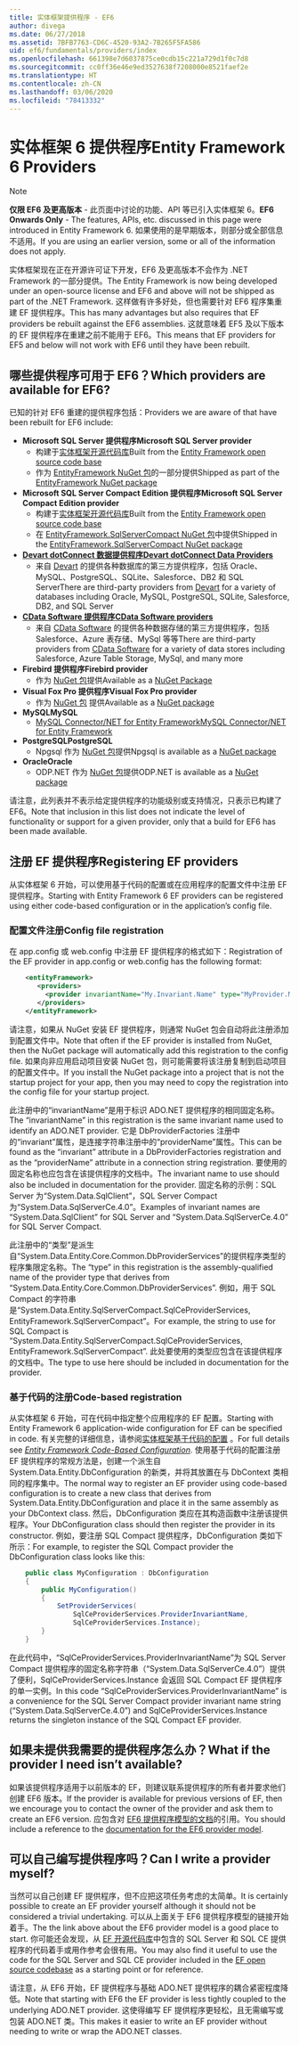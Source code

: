 ```yaml
---
title: 实体框架提供程序 - EF6
author: divega
ms.date: 06/27/2018
ms.assetid: 7BFB7763-CD6C-4520-93A2-7B265F5FA586
uid: ef6/fundamentals/providers/index
ms.openlocfilehash: 661398e7d6037875ce0cdb15c221a729d1f0c7d8
ms.sourcegitcommit: cc0ff36e46e9ed3527638f7208000e8521faef2e
ms.translationtype: HT
ms.contentlocale: zh-CN
ms.lasthandoff: 03/06/2020
ms.locfileid: "78413332"
---
```

# <a name="entity-framework-6-providers"></a><span data-ttu-id="2d556-102">实体框架 6 提供程序</span><span class="sxs-lookup"><span data-stu-id="2d556-102">Entity Framework 6 Providers</span></span>
> [!NOTE]
> <span data-ttu-id="2d556-103">**仅限 EF6 及更高版本** - 此页面中讨论的功能、API 等已引入实体框架 6。</span><span class="sxs-lookup"><span data-stu-id="2d556-103">**EF6 Onwards Only** - The features, APIs, etc. discussed in this page were introduced in Entity Framework 6.</span></span> <span data-ttu-id="2d556-104">如果使用的是早期版本，则部分或全部信息不适用。</span><span class="sxs-lookup"><span data-stu-id="2d556-104">If you are using an earlier version, some or all of the information does not apply.</span></span>

<span data-ttu-id="2d556-105">实体框架现在正在开源许可证下开发，EF6 及更高版本不会作为 .NET Framework 的一部分提供。</span><span class="sxs-lookup"><span data-stu-id="2d556-105">The Entity Framework is now being developed under an open-source license and EF6 and above will not be shipped as part of the .NET Framework.</span></span> <span data-ttu-id="2d556-106">这样做有许多好处，但也需要针对 EF6 程序集重建 EF 提供程序。</span><span class="sxs-lookup"><span data-stu-id="2d556-106">This has many advantages but also requires that EF providers be rebuilt against the EF6 assemblies.</span></span> <span data-ttu-id="2d556-107">这就意味着 EF5 及以下版本的 EF 提供程序在重建之前不能用于 EF6。</span><span class="sxs-lookup"><span data-stu-id="2d556-107">This means that EF providers for EF5 and below will not work with EF6 until they have been rebuilt.</span></span>

## <a name="which-providers-are-available-for-ef6"></a><span data-ttu-id="2d556-108">哪些提供程序可用于 EF6？</span><span class="sxs-lookup"><span data-stu-id="2d556-108">Which providers are available for EF6?</span></span>

<span data-ttu-id="2d556-109">已知的针对 EF6 重建的提供程序包括：</span><span class="sxs-lookup"><span data-stu-id="2d556-109">Providers we are aware of that have been rebuilt for EF6 include:</span></span>

*   <span data-ttu-id="2d556-110">**Microsoft SQL Server 提供程序**</span><span class="sxs-lookup"><span data-stu-id="2d556-110">**Microsoft SQL Server provider**</span></span>
    *   <span data-ttu-id="2d556-111">构建于[实体框架开源代码库](https://github.com/aspnet/EntityFramework6)</span><span class="sxs-lookup"><span data-stu-id="2d556-111">Built from the [Entity Framework open source code base](https://github.com/aspnet/EntityFramework6)</span></span>
    *   <span data-ttu-id="2d556-112">作为 [EntityFramework NuGet 包](https://nuget.org/packages/EntityFramework)的一部分提供</span><span class="sxs-lookup"><span data-stu-id="2d556-112">Shipped as part of the [EntityFramework NuGet package](https://nuget.org/packages/EntityFramework)</span></span>
*   <span data-ttu-id="2d556-113">**Microsoft SQL Server Compact Edition 提供程序**</span><span class="sxs-lookup"><span data-stu-id="2d556-113">**Microsoft SQL Server Compact Edition provider**</span></span>
    *   <span data-ttu-id="2d556-114">构建于[实体框架开源代码库](https://github.com/aspnet/EntityFramework6)</span><span class="sxs-lookup"><span data-stu-id="2d556-114">Built from the [Entity Framework open source code base](https://github.com/aspnet/EntityFramework6)</span></span>
    *   <span data-ttu-id="2d556-115">在 [EntityFramework.SqlServerCompact NuGet 包](https://nuget.org/packages/EntityFramework.SqlServerCompact)中提供</span><span class="sxs-lookup"><span data-stu-id="2d556-115">Shipped in the [EntityFramework.SqlServerCompact NuGet package](https://nuget.org/packages/EntityFramework.SqlServerCompact)</span></span>
*   [<span data-ttu-id="2d556-116">**Devart dotConnect 数据提供程序**</span><span class="sxs-lookup"><span data-stu-id="2d556-116">**Devart dotConnect Data Providers**</span></span>](https://www.devart.com/dotconnect/)
    *   <span data-ttu-id="2d556-117">来自 [Devart](https://www.devart.com/) 的提供各种数据库的第三方提供程序，包括 Oracle、MySQL、PostgreSQL、SQLite、Salesforce、DB2 和 SQL Server</span><span class="sxs-lookup"><span data-stu-id="2d556-117">There are third-party providers from [Devart](https://www.devart.com/) for a variety of databases including Oracle, MySQL, PostgreSQL, SQLite, Salesforce, DB2, and SQL Server</span></span>
*   [<span data-ttu-id="2d556-118">**CData Software 提供程序**</span><span class="sxs-lookup"><span data-stu-id="2d556-118">**CData Software providers**</span></span>](https://www.cdata.com/ado/)
    *   <span data-ttu-id="2d556-119">来自 [CData Software](https://www.cdata.com/ado/) 的提供各种数据存储的第三方提供程序，包括 Salesforce、Azure 表存储、MySql 等等</span><span class="sxs-lookup"><span data-stu-id="2d556-119">There are third-party providers from [CData Software](https://www.cdata.com/ado/) for a variety of data stores including Salesforce, Azure Table Storage, MySql, and many more</span></span>
*   <span data-ttu-id="2d556-120">**Firebird 提供程序**</span><span class="sxs-lookup"><span data-stu-id="2d556-120">**Firebird provider**</span></span>
    *   <span data-ttu-id="2d556-121">作为 [NuGet 包](https://www.nuget.org/packages/EntityFramework.Firebird/)提供</span><span class="sxs-lookup"><span data-stu-id="2d556-121">Available as a [NuGet Package](https://www.nuget.org/packages/EntityFramework.Firebird/)</span></span>
*   <span data-ttu-id="2d556-122">**Visual Fox Pro 提供程序**</span><span class="sxs-lookup"><span data-stu-id="2d556-122">**Visual Fox Pro provider**</span></span>
    *   <span data-ttu-id="2d556-123">作为 [NuGet 包](https://www.nuget.org/packages/VFPEntityFrameworkProvider2/) 提供</span><span class="sxs-lookup"><span data-stu-id="2d556-123">Available as a [NuGet package](https://www.nuget.org/packages/VFPEntityFrameworkProvider2/)</span></span>
*   <span data-ttu-id="2d556-124">**MySQL**</span><span class="sxs-lookup"><span data-stu-id="2d556-124">**MySQL**</span></span>
    *   [<span data-ttu-id="2d556-125">MySQL Connector/NET for Entity Framework</span><span class="sxs-lookup"><span data-stu-id="2d556-125">MySQL Connector/NET for Entity Framework</span></span>](https://dev.mysql.com/doc/connector-net/en/connector-net-entityframework60.html)
*   <span data-ttu-id="2d556-126">**PostgreSQL**</span><span class="sxs-lookup"><span data-stu-id="2d556-126">**PostgreSQL**</span></span>
    *   <span data-ttu-id="2d556-127">Npgsql 作为 [NuGet 包](https://www.nuget.org/packages/EntityFramework6.Npgsql/)提供</span><span class="sxs-lookup"><span data-stu-id="2d556-127">Npgsql is available as a [NuGet package](https://www.nuget.org/packages/EntityFramework6.Npgsql/)</span></span>
*   <span data-ttu-id="2d556-128">**Oracle**</span><span class="sxs-lookup"><span data-stu-id="2d556-128">**Oracle**</span></span>
    *   <span data-ttu-id="2d556-129">ODP.NET 作为 [NuGet 包](https://www.nuget.org/packages/Oracle.ManagedDataAccess.EntityFramework/)提供</span><span class="sxs-lookup"><span data-stu-id="2d556-129">ODP.NET is available as a [NuGet package](https://www.nuget.org/packages/Oracle.ManagedDataAccess.EntityFramework/)</span></span>

<span data-ttu-id="2d556-130">请注意，此列表并不表示给定提供程序的功能级别或支持情况，只表示已构建了 EF6。</span><span class="sxs-lookup"><span data-stu-id="2d556-130">Note that inclusion in this list does not indicate the level of functionality or support for a given provider, only that a build for EF6 has been made available.</span></span>

## <a name="registering-ef-providers"></a><span data-ttu-id="2d556-131">注册 EF 提供程序</span><span class="sxs-lookup"><span data-stu-id="2d556-131">Registering EF providers</span></span>

<span data-ttu-id="2d556-132">从实体框架 6 开始，可以使用基于代码的配置或在应用程序的配置文件中注册 EF 提供程序。</span><span class="sxs-lookup"><span data-stu-id="2d556-132">Starting with Entity Framework 6 EF providers can be registered using either code-based configuration or in the application’s config file.</span></span>

### <a name="config-file-registration"></a><span data-ttu-id="2d556-133">配置文件注册</span><span class="sxs-lookup"><span data-stu-id="2d556-133">Config file registration</span></span>

<span data-ttu-id="2d556-134">在 app.config 或 web.config 中注册 EF 提供程序的格式如下：</span><span class="sxs-lookup"><span data-stu-id="2d556-134">Registration of the EF provider in app.config or web.config has the following format:</span></span>


``` xml
    <entityFramework>
       <providers>
         <provider invariantName="My.Invariant.Name" type="MyProvider.MyProviderServices, MyAssembly" />
       </providers>
    </entityFramework>
```

<span data-ttu-id="2d556-135">请注意，如果从 NuGet 安装 EF 提供程序，则通常 NuGet 包会自动将此注册添加到配置文件中。</span><span class="sxs-lookup"><span data-stu-id="2d556-135">Note that often if the EF provider is installed from NuGet, then the NuGet package will automatically add this registration to the config file.</span></span> <span data-ttu-id="2d556-136">如果向非应用启动项目安装 NuGet 包，则可能需要将该注册复制到启动项目的配置文件中。</span><span class="sxs-lookup"><span data-stu-id="2d556-136">If you install the NuGet package into a project that is not the startup project for your app, then you may need to copy the registration into the config file for your startup project.</span></span>

<span data-ttu-id="2d556-137">此注册中的“invariantName”是用于标识 ADO.NET 提供程序的相同固定名称。</span><span class="sxs-lookup"><span data-stu-id="2d556-137">The “invariantName” in this registration is the same invariant name used to identify an ADO.NET provider.</span></span> <span data-ttu-id="2d556-138">它是 DbProviderFactories 注册中的“invariant”属性，是连接字符串注册中的“providerName”属性。</span><span class="sxs-lookup"><span data-stu-id="2d556-138">This can be found as the “invariant” attribute in a DbProviderFactories registration and as the “providerName” attribute in a connection string registration.</span></span> <span data-ttu-id="2d556-139">要使用的固定名称也应包含在该提供程序的文档中。</span><span class="sxs-lookup"><span data-stu-id="2d556-139">The invariant name to use should also be included in documentation for the provider.</span></span> <span data-ttu-id="2d556-140">固定名称的示例：SQL Server 为“System.Data.SqlClient”，SQL Server Compact 为“System.Data.SqlServerCe.4.0”。</span><span class="sxs-lookup"><span data-stu-id="2d556-140">Examples of invariant names are “System.Data.SqlClient” for SQL Server and “System.Data.SqlServerCe.4.0” for SQL Server Compact.</span></span>

<span data-ttu-id="2d556-141">此注册中的“类型”是派生自“System.Data.Entity.Core.Common.DbProviderServices”的提供程序类型的程序集限定名称。</span><span class="sxs-lookup"><span data-stu-id="2d556-141">The “type” in this registration is the assembly-qualified name of the provider type that derives from “System.Data.Entity.Core.Common.DbProviderServices”.</span></span> <span data-ttu-id="2d556-142">例如，用于 SQL Compact 的字符串是“System.Data.Entity.SqlServerCompact.SqlCeProviderServices, EntityFramework.SqlServerCompact”。</span><span class="sxs-lookup"><span data-stu-id="2d556-142">For example, the string to use for SQL Compact is “System.Data.Entity.SqlServerCompact.SqlCeProviderServices, EntityFramework.SqlServerCompact”.</span></span> <span data-ttu-id="2d556-143">此处要使用的类型应包含在该提供程序的文档中。</span><span class="sxs-lookup"><span data-stu-id="2d556-143">The type to use here should be included in documentation for the provider.</span></span>

### <a name="code-based-registration"></a><span data-ttu-id="2d556-144">基于代码的注册</span><span class="sxs-lookup"><span data-stu-id="2d556-144">Code-based registration</span></span>

<span data-ttu-id="2d556-145">从实体框架 6 开始，可在代码中指定整个应用程序的 EF 配置。</span><span class="sxs-lookup"><span data-stu-id="2d556-145">Starting with Entity Framework 6 application-wide configuration for EF can be specified in code.</span></span> <span data-ttu-id="2d556-146">有关完整的详细信息，请参阅[实体框架基于代码的配置](https://msdn.microsoft.com/data/jj680699)  。</span><span class="sxs-lookup"><span data-stu-id="2d556-146">For full details see _[Entity Framework Code-Based Configuration](https://msdn.microsoft.com/data/jj680699)_.</span></span> <span data-ttu-id="2d556-147">使用基于代码的配置注册 EF 提供程序的常规方法是，创建一个派生自 System.Data.Entity.DbConfiguration 的新类，并将其放置在与 DbContext 类相同的程序集中。</span><span class="sxs-lookup"><span data-stu-id="2d556-147">The normal way to register an EF provider using code-based configuration is to create a new class that derives from System.Data.Entity.DbConfiguration and place it in the same assembly as your DbContext class.</span></span> <span data-ttu-id="2d556-148">然后，DbConfiguration 类应在其构造函数中注册该提供程序。</span><span class="sxs-lookup"><span data-stu-id="2d556-148">Your DbConfiguration class should then register the provider in its constructor.</span></span> <span data-ttu-id="2d556-149">例如，要注册 SQL Compact 提供程序，DbConfiguration 类如下所示：</span><span class="sxs-lookup"><span data-stu-id="2d556-149">For example, to register the SQL Compact provider the DbConfiguration class looks like this:</span></span>

``` csharp
    public class MyConfiguration : DbConfiguration
    {
        public MyConfiguration()
        {
            SetProviderServices(
                SqlCeProviderServices.ProviderInvariantName,
                SqlCeProviderServices.Instance);
        }
    }
```

<span data-ttu-id="2d556-150">在此代码中，“SqlCeProviderServices.ProviderInvariantName”为 SQL Server Compact 提供程序的固定名称字符串（“System.Data.SqlServerCe.4.0”）提供了便利，SqlCeProviderServices.Instance 会返回 SQL Compact EF 提供程序的单一实例。</span><span class="sxs-lookup"><span data-stu-id="2d556-150">In this code “SqlCeProviderServices.ProviderInvariantName” is a convenience for the SQL Server Compact provider invariant name string (“System.Data.SqlServerCe.4.0”) and SqlCeProviderServices.Instance returns the singleton instance of the SQL Compact EF provider.</span></span>

## <a name="what-if-the-provider-i-need-isnt-available"></a><span data-ttu-id="2d556-151">如果未提供我需要的提供程序怎么办？</span><span class="sxs-lookup"><span data-stu-id="2d556-151">What if the provider I need isn’t available?</span></span>

<span data-ttu-id="2d556-152">如果该提供程序适用于以前版本的 EF，则建议联系提供程序的所有者并要求他们创建 EF6 版本。</span><span class="sxs-lookup"><span data-stu-id="2d556-152">If the provider is available for previous versions of EF, then we encourage you to contact the owner of the provider and ask them to create an EF6 version.</span></span> <span data-ttu-id="2d556-153">应包含对 [EF6 提供程序模型的文档](~/ef6/fundamentals/providers/provider-model.md)的引用。</span><span class="sxs-lookup"><span data-stu-id="2d556-153">You should include a reference to the [documentation for the EF6 provider model](~/ef6/fundamentals/providers/provider-model.md).</span></span>

## <a name="can-i-write-a-provider-myself"></a><span data-ttu-id="2d556-154">可以自己编写提供程序吗？</span><span class="sxs-lookup"><span data-stu-id="2d556-154">Can I write a provider myself?</span></span>

<span data-ttu-id="2d556-155">当然可以自己创建 EF 提供程序，但不应把这项任务考虑的太简单。</span><span class="sxs-lookup"><span data-stu-id="2d556-155">It is certainly possible to create an EF provider yourself although it should not be considered a trivial undertaking.</span></span> <span data-ttu-id="2d556-156">可以从上面关于 EF6 提供程序模型的链接开始着手。</span><span class="sxs-lookup"><span data-stu-id="2d556-156">The the link above about the EF6 provider model is a good place to start.</span></span> <span data-ttu-id="2d556-157">你可能还会发现，从 [EF 开源代码库](https://github.com/aspnet/EntityFramework6)中包含的 SQL Server 和 SQL CE 提供程序的代码着手或用作参考会很有用。</span><span class="sxs-lookup"><span data-stu-id="2d556-157">You may also find it useful to use the code for the SQL Server and SQL CE provider included in the [EF open source codebase](https://github.com/aspnet/EntityFramework6) as a starting point or for reference.</span></span>

<span data-ttu-id="2d556-158">请注意，从 EF6 开始，EF 提供程序与基础 ADO.NET 提供程序的耦合紧密程度降低。</span><span class="sxs-lookup"><span data-stu-id="2d556-158">Note that starting with EF6 the EF provider is less tightly coupled to the underlying ADO.NET provider.</span></span> <span data-ttu-id="2d556-159">这使得编写 EF 提供程序更轻松，且无需编写或包装 ADO.NET 类。</span><span class="sxs-lookup"><span data-stu-id="2d556-159">This makes it easier to write an EF provider without needing to write or wrap the ADO.NET classes.</span></span>
